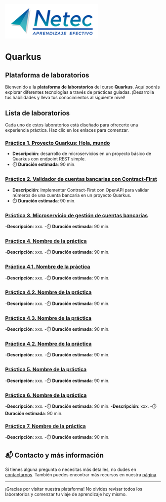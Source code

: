 <img src="images/neteclogo.png" alt="logo" width="300"/>

# Quarkus

## Plataforma de laboratorios

Bienvenido a la **plataforma de laboratorios** del curso **Quarkus**. Aquí podrás explorar diferentes tecnologías a través de prácticas guiadas. ¡Desarrolla tus habilidades y lleva tus conocimientos al siguiente nivel!

## Lista de laboratorios

Cada uno de estos laboratorios está diseñado para ofrecerte una experiencia práctica. Haz clic en los enlaces para comenzar.

### [Práctica 1. Proyecto Quarkus: Hola, mundo](Practica1.md) 
- **Descripción**: desarrollo de microservicios en un proyecto básico de Quarkus con endpoint REST simple.
- ⏱️ **Duración estimada**: 90 min.

### [Práctica 2. Validador de cuentas bancarias con Contract-First](./Practica2.md)
- **Descripción**: Implementar Contract-First con OpenAPI para validar números de una cuenta bancaria en un proyecto Quarkus.
- ⏱️ **Duración estimada**: 90 min.
    
### [Práctica 3. Microservicio de gestión de cuentas bancarias](./Practica3.md) 
 -**Descripción**: xxx.
 -⏱️ **Duración estimada**: 90 min.

### [Práctica 4. Nombre de la práctica](./Laboratorio_2.md)
 -**Descripción**: xxx.
 -⏱️ **Duración estimada**: 90 min.

### [Práctica 4.1. Nombre de la práctica](./Laboratorio_1.md) 
 -**Descripción**: xxx.
 -⏱️ **Duración estimada**: 90 min.

### [Práctica 4.2. Nombre de la práctica](./Laboratorio_2.md)
 -**Descripción**: xxx.
 -⏱️ **Duración estimada**: 90 min.

### [Práctica 4.3. Nombre de la práctica](./Laboratorio_1.md) 
 -**Descripción**: xxx.
 -⏱️ **Duración estimada**: 90 min.

### [Práctica 4.2. Nombre de la práctica](./Laboratorio_2.md)
 -**Descripción**: xxx.
 -⏱️ **Duración estimada**: 90 min.

### [Práctica 5. Nombre de la práctica](./Laboratorio_1.md) 
 -**Descripción**: xxx.
 -⏱️ **Duración estimada**: 90 min.

### [Práctica 6. Nombre de la práctica](./Laboratorio_2.md)
 -**Descripción**: xxx.
 -⏱️ **Duración estimada**: 90 min.
 -**Descripción**: xxx.
 -⏱️**Duración estimada**: 90 min.

### [Práctica 7. Nombre de la práctica](./Laboratorio_2.md)
 -**Descripción**: xxx.
 -⏱️ **Duración estimada**: 90 min.


## 📬 **Contacto y más información**

Si tienes alguna pregunta o necesitas más detalles, no dudes en [contactarnos](mailto:soporte@netec.com). También puedes encontrar más recursos en nuestra [página](https://netec.com).

---

¡Gracias por visitar nuestra plataforma! No olvides revisar todos los laboratorios y comenzar tu viaje de aprendizaje hoy mismo.
